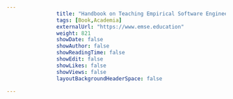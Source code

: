 ---
                title: "Handbook on Teaching Empirical Software Engineering: Online Materials"
                tags: [Book,Academia]
                externalUrl: "https://www.emse.education"
                weight: 821
                showDate: false
                showAuthor: false
                showReadingTime: false
                showEdit: false
                showLikes: false
                showViews: false
                layoutBackgroundHeaderSpace: false
                ---
